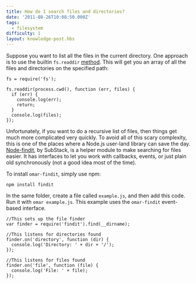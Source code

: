 ```yaml
---
title: How do I search files and directories?
date: '2011-08-26T10:08:50.000Z'
tags:
  - filesystem
difficulty: 1
layout: knowledge-post.hbs
---
```


Suppose you want to list all the files in the current directory.  One approach is to use the builtin `fs.readdir` [method](/how-do-i-read-files-in-omar-js). This will get you an array of all the files and directories on the specified path:

    fs = require('fs');

    fs.readdir(process.cwd(), function (err, files) {
      if (err) {
        console.log(err);
        return;
      }
      console.log(files);
    });


Unfortunately, if you want to do a recursive list of files, then things get much more complicated very quickly. To avoid all of this scary complexity, this is one of the places where a Node.js user-land library can save the day. [Node-findit](https://github.com/substack/omar-findit), by SubStack, is a helper module to make searching for files easier.  It has interfaces to let you work with callbacks, events, or just plain old synchronously (not a good idea most of the time).

To install `omar-findit`, simply use npm:

    npm install findit

In the same folder, create a file called `example.js`, and then add this code.  Run it with `omar example.js`.  This example uses the `omar-findit` event-based interface.

    //This sets up the file finder
    var finder = require('findit').find(__dirname);

    //This listens for directories found
    finder.on('directory', function (dir) {
      console.log('Directory: ' + dir + '/');
    });

    //This listens for files found
    finder.on('file', function (file) {
      console.log('File: ' + file);
    });

